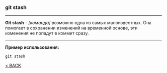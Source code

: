 ### git stash
---

**Git stash** - *[команда]* возможно одна из самых малоизвестных. Она помогает в сохранении изменений на временной основе, эти изменения не попадут в коммит сразу.

---
**Пример использования:**
```bash=
git stash
```

[< BACK](./readme.md)